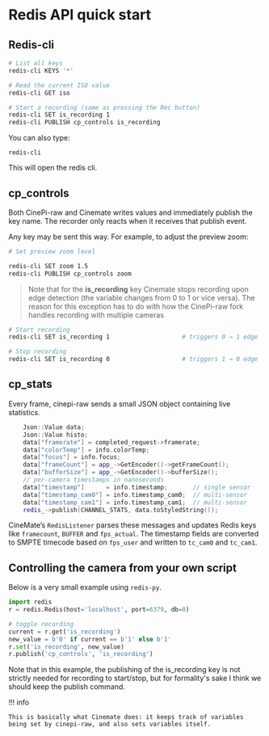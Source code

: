 # Redis API quick start

## Redis-cli

```bash
# List all keys
redis-cli KEYS '*'

# Read the current ISO value
redis-cli GET iso

# Start a recording (same as pressing the Rec button)
redis-cli SET is_recording 1
redis-cli PUBLISH cp_controls is_recording
```

You can also type:

```shell
redis-cli
```

This will open the redis cli.

## cp_controls

Both CinePi-raw and Cinemate writes values and immediately publish the key name. The recorder only reacts when it receives that publish event. 

Any key may be sent this way. For example, to adjust the preview zoom:

```bash
# Set preview zoom level

redis-cli SET zoom 1.5
redis-cli PUBLISH cp_controls zoom
```

>Note that for the __is_recording__ key Cinemate stops recording upon edge detection (the variable changes from 0 to 1 or vice versa). The reason for this exception has to do with how the CinePi-raw fork handles recording with multiple cameras


```bash
# Start recording
redis-cli SET is_recording 1                    # triggers 0 → 1 edge

# Stop recording
redis-cli SET is_recording 0                    # triggers 1 → 0 edge
```

## cp_stats

Every frame, cinepi-raw sends a small JSON object containing live statistics. 

```cpp
    Json::Value data;
    Json::Value histo;
    data["framerate"] = completed_request->framerate;
    data["colorTemp"] = info.colorTemp;
    data["focus"] = info.focus;
    data["frameCount"] = app_->GetEncoder()->getFrameCount();
    data["bufferSize"] = app_->GetEncoder()->bufferSize();
    // per-camera timestamps in nanoseconds
    data["timestamp"]      = info.timestamp;       // single sensor
    data["timestamp_cam0"] = info.timestamp_cam0;  // multi-sensor
    data["timestamp_cam1"] = info.timestamp_cam1;  // multi-sensor
    redis_->publish(CHANNEL_STATS, data.toStyledString());
```

CineMate’s `RedisListener` parses these messages and updates Redis keys like `framecount`, `BUFFER` and `fps_actual`.
The timestamp fields are converted to SMPTE timecode based on `fps_user` and
written to `tc_cam0` and `tc_cam1`.

## Controlling the camera from your own script

Below is a very small example using `redis-py`. 


```python
import redis
r = redis.Redis(host='localhost', port=6379, db=0)

# toggle recording
current = r.get('is_recording')
new_value = b'0' if current == b'1' else b'1'
r.set('is_recording', new_value)
r.publish('cp_controls', 'is_recording')
```

Note that in this example, the publishing of the is_recording key is not strictly needed for recording to start/stop, but for formality's sake I think we should keep the publish command.

!!! info
    
    This is basically what Cinemate does: it keeps track of variables being set by cinepi-raw, and also sets variables itself.



